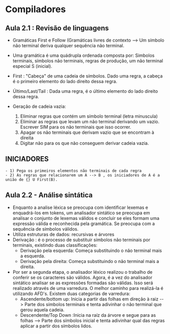 # Compiladores 

## Aula 2.1 : Revisão de linguagens
  - Gramáticas First e Follow (Gramáticas livres de contexto --> Um símbolo não terminal deriva qualquer sequência não terminal.

  - Uma gramática é uma quádrupla ordenada composta por:
    Simbolos terminais, símbolos não terminais, regras de produção, um não terminal especial S (inicial).

  - First : "Cabeça" de uma cadeia de símbolos. Dado uma regra, a cabeça é o primeiro elemento do lado direito dessa regra.
  - Último/Last/Tail : Dada uma regra, é o último elemento do lado direito dessa regra.

  - Geração de cadeia vazia:
    1) Eliminar regras que contém um símbolo terminal (letra minuscula)
    2) Eliminar as regras que levam um não terminal derivando um vazio. Escrever SIM para os não terminais que isso ocorrer.
    3) Apagar os não terminais que derivam vazio que se encontram à direita
    4) Digitar não para os que não conseguem derivar cadeia vazia. 

  ## INICIADORES
    - 1) Pega os primeiros elementos não terminais de cada regra
    - 2) As regras que relacionarem um A --> B , os iniciadores de A é a união de {} U First(B).
    

## Aula 2.2 - Análise sintática
  - Enquanto a analise léxica se preocupa com identificar lexemas e enquadrá-los em tokens, um analisador sintático se preocupa em analisar o conjunto de lexemas válidos e concluir se eles formam uma expressão válida e reconhecida pela gramática. Se preocupa com a sequência de símbolos válidos.
  - Utiliza estruturas de dados: recursivas e árvores
  - Derivação : é o processo de substituir símbolos não terminais por terminais, existindo duas classificações:
      - Derivação pela esquerda: Começa substituindo o não terminal mais a esquerda.
      - Derivação pela direita: Começa substituindo o não terminal mais a direita.
  - Por ser a segunda etapa, o analisador léxico realizou o trabalho de conferir se os caracteres são válidos. Agora, é a vez do analisador sintático analisar se as expressões formadas são válidas. Isso será realizado através de uma varredura. O melhor caminho para realizá-la é utilizando AFD's. Existem duas categorias de varredura:
      - Ascendente/bottom up: Inicia a partir das folhas em direção à raiz --> Parte dos símbolos terminais e tenta adivinhar o não terminal que gerou aquela cadeia.
      - Descendente/Top Down :Inicia na raíz da árvore e segue para as folhas --> Parte dos símbolos inicial e tenta adivinhar qual das regras aplicar a partir dos símbolos lidos.
    
